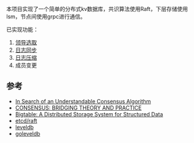 
本项目实现了一个简单的分布式kv数据库，共识算法使用Raft，下层存储使用lsm，节点间使用grpc进行通信。

已实现功能：
1. [领导选取](./doc/raft_learn_1.md)
2. [日志同步](./doc/raft_learn_2.md)
3. [日志压缩](./doc/raft_learn_3.md)
4. 成员变更

## 参考

- [In Search of an Understandable Consensus Algorithm](https://raft.github.io/raft.pdf)
- [CONSENSUS: BRIDGING THEORY AND PRACTICE](https://web.stanford.edu/~ouster/cgi-bin/papers/OngaroPhD.pdf)
- [Bigtable: A Distributed Storage System for Structured Data](https://storage.googleapis.com/pub-tools-public-publication-data/pdf/68a74a85e1662fe02ff3967497f31fda7f32225c.pdf)
- [etcd/raft](https://github.com/etcd-io/etcd)
- [leveldb](https://github.com/google/leveldb)
- [goleveldb](https://github.com/syndtr/goleveldb)



    

